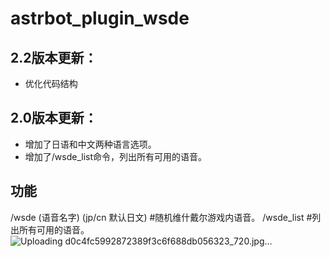 # astrbot_plugin_wsde

## 2.2版本更新：
- 优化代码结构

## 2.0版本更新：
- 增加了日语和中文两种语言选项。
- 增加了/wsde_list命令，列出所有可用的语音。

## 功能
/wsde (语音名字) (jp/cn 默认日文)   #随机维什戴尔游戏内语音。
/wsde_list    #列出所有可用的语音。
![Uploading d0c4fc5992872389f3c6f688db056323_720.jpg…]()
